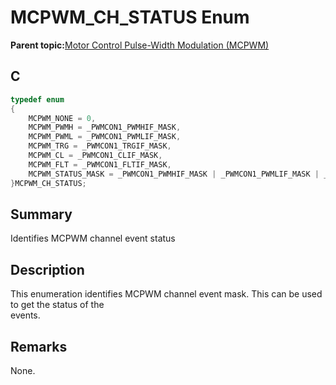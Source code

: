 # MCPWM\_CH\_STATUS Enum

**Parent topic:**[Motor Control Pulse-Width Modulation \(MCPWM\)](GUID-89C7FC43-0090-4047-99CD-F7EE4881E28E.md)

## C

```c
typedef enum
{
    MCPWM_NONE = 0,
    MCPWM_PWMH = _PWMCON1_PWMHIF_MASK,
    MCPWM_PWML = _PWMCON1_PWMLIF_MASK,
    MCPWM_TRG = _PWMCON1_TRGIF_MASK,
    MCPWM_CL = _PWMCON1_CLIF_MASK,
    MCPWM_FLT = _PWMCON1_FLTIF_MASK,
    MCPWM_STATUS_MASK = _PWMCON1_PWMHIF_MASK | _PWMCON1_PWMLIF_MASK | _PWMCON1_TRGIF_MASK | _PWMCON1_CLIF_MASK | _PWMCON1_FLTIF_MASK
}MCPWM_CH_STATUS;

```

## Summary

Identifies MCPWM channel event status

## Description

This enumeration identifies MCPWM channel event mask. This can be used to get the status of the<br />events.

## Remarks

None.

